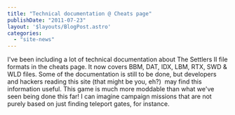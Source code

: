 ```yaml
---
title: "Technical documentation @ Cheats page"
publishDate: "2011-07-23"
layout: '$layouts/BlogPost.astro'
categories: 
  - "site-news"
---
```


I've been including a lot of technical documentation about The Settlers II file formats in the cheats page. It now covers BBM, DAT, IDX, LBM, RTX, SWD & WLD files. Some of the documentation is still to be done, but developers and hackers reading this site (that might be you, eh?)  may find this information useful. This game is much more moddable than what we've seen being done this far! I can imagine campaign missions that are not purely based on just finding teleport gates, for instance.
